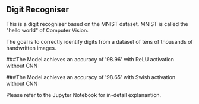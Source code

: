 ## Digit Recogniser

This is a digit recogniser based on the MNIST dataset.
MNIST is called the "hello world" of Computer Vision.

The goal is to correctly identify digits from a dataset of tens of thousands of handwritten images.

###The Model achieves an accuracy of '98.96' with ReLU activation without CNN

###The Model achieves an accuracy of '98.65' with Swish activation without CNN

Please refer to the Jupyter Notebook for in-detail explanantion.
